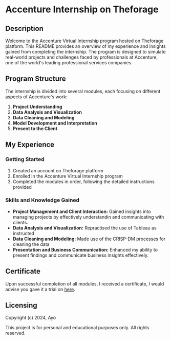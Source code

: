 # Accenture Internship on Theforage

## Description

Welcome to the Accenture Virtual Internship program hosted on Theforage platform. This README provides an overview of my experience and insights gained from completing the internship. The program is designed to simulate real-world projects and challenges faced by professionals at Accenture, one of the world's leading professional services companies.

## Program Structure

The internship is divided into several modules, each focusing on different aspects of Accenture's work:

1. **Project Understanding**
2. **Data Analysis and Visualization**
3. **Data Cleaning and Modeling**
4. **Model Development and Interpretation**
5. **Present to the Client**

## My Experience

### Getting Started

1. Created an account on Theforage platform
2. Enrolled in the Accenture Virtual Internship program
3. Completed the modules in order, following the detailed instructions provided

### Skills and Knowledge Gained

- **Project Management and Client Interaction:** Gained insights into managing projects by effectively understandin and communicating with clients.
- **Data Analysis and Visualization:** Repractised the use of Tableau as instructed  
- **Data Cleaning and Modeling:** Made use of the CRISP-DM processes for cleaning the data
- **Presentation and Business Communication:** Enhanced my ability to present findings and communicate business insights effectively.


## Certificate

Upon successful completion of all modules, I received a certificate, I would advise you gave it a trial on [here](https://www.theforage.com/).

## Licensing 
Copyright (c) 2024, Ayo

This project is for personal and educational purposes only. All rights reserved.
